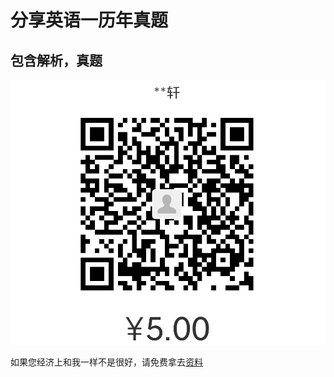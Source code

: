 # 分享英语一历年真题

## 包含解析，真题

![资料收集不易，赏点钱，万分感谢](https://github.com/vencent-skywalker/file_for_download/blob/main/%E6%94%B6%E6%AC%BE%E7%A0%81.png)

如果您经济上和我一样不是很好，请免费拿去[资料](https://pan.quark.cn/s/9da014afc661)
